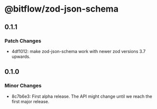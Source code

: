 # @bitflow/zod-json-schema

## 0.1.1

### Patch Changes

- 4df1012: make zod-json-schema work with newer zod versions 3.7 upwards.

## 0.1.0

### Minor Changes

- 8c7b6e3: First alpha release. The API might change until we reach the first major release.
